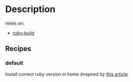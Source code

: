 # Description

relies on:
  - [ruby-build](https://github.com/arkency/ruby-build-cookbook)

## Recipes

### default

Install correct ruby version in home (inspired by [this article](http://blog.arkency.com/2012/11/one-app-one-user-one-ruby/)